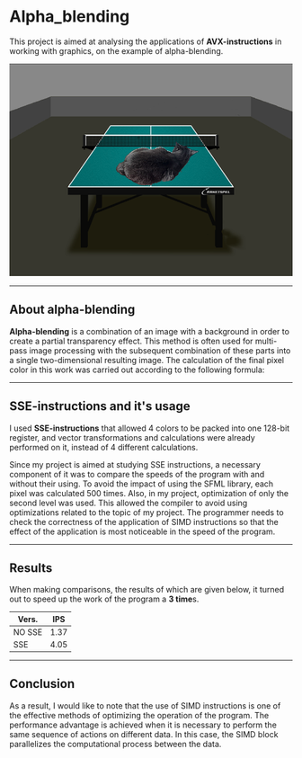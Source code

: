 # Alpha_blending
This project is aimed at analysing the applications of **AVX-instructions** in working with graphics, on the example of alpha-blending.

![alt-текст][cat_table]

[cat_table]: https://github.com/Troll0ton/Alpha_blending/blob/main/result.bmp

---

## About alpha-blending
**Alpha-blending** is a combination of an image with a background in order to create a partial transparency effect.
This method is often used for multi-pass image processing with the subsequent combination of these parts into a single two-dimensional resulting image.
The calculation of the final pixel color in this work was carried out according to the following formula: 


---

## SSE-instructions and it's usage
I used **SSE-instructions** that allowed 4 colors to be packed into one 128-bit register, and vector transformations and calculations were already performed on it, instead of 4 different calculations.


Since my project is aimed at studying SSE instructions, a necessary component of it was to compare the speeds of the program with and without their using.
To avoid the impact of using the SFML library, each pixel was calculated 500 times. Also, in my project, optimization of only the second level was used.
This allowed the compiler to avoid using optimizations related to the topic of my project. The programmer needs to check the correctness of the application of SIMD instructions
so that the effect of the application is most noticeable in the speed of the program.


---

## Results
When making comparisons, the results of which are given below, it turned out to speed up the work of the program a **3 time**s.

| Vers.  |  IPS   |
| ------ | ------ |
| NO SSE |  1.37  | 
| SSE    |  4.05  |


---


## Conclusion
As a result, I would like to note that the use of SIMD instructions is one of the effective methods of optimizing the operation of the program.
The performance advantage is achieved when it is necessary to perform the same sequence of actions on different data.
In this case, the SIMD block parallelizes the computational process between the data.
